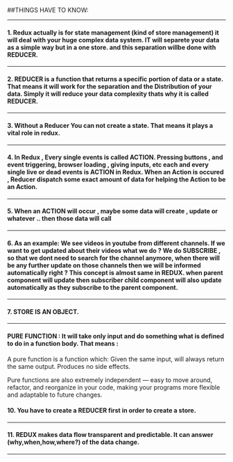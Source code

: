 
##THINGS HAVE TO KNOW: 
___

#### 1. Redux actually is for state management (kind of store management) it will deal with your huge complex data system. IT will separete your data as a simple way but in a one store. and this separation willbe done with REDUCER. 
___
#### 2. REDUCER is a function that returns a specific portion of data or a state. That means it will work for the separation and the Distribution of your data. Simply it will reduce your data complexity thats why it is called REDUCER.
___
#### 3. Without a Reducer You can not create a state. That means it plays a vital role in redux.
___
#### 4. In Redux , Every single events is called ACTION. Pressing buttons , and event triggering, browser loading , giving inputs, etc each and every single live or dead events is ACTION in Redux. When an Action is occured , Reducer dispatch some  exact amount of data for helping the Action to be an Action.
___
#### 5. When an ACTION will occur , maybe some data will create , update or whatever .. then those data will call 
___
#### 6. As an example: We see videos in youtube from different channels. If we want to get updated about their videos what we do ? We do SUBSCRIBE , so that we dont need to search for the channel anymore, when there will be any further update on those channels then we will be informed automatically right ? This concept is almost same in REDUX. when parent component will update then subscriber child component will also update automatically as they subscribe to the parent component.
___
#### 7. STORE IS AN OBJECT.
___
#### PURE FUNCTION : It will take only input and do something what is defined to do in a function body. That means :
A pure function is a function which:
Given the same input, will always return the same output.
Produces no side effects.

Pure functions are also extremely independent — easy to move around, refactor, and reorganize in your code, making your programs more flexible and adaptable to future changes.

#### 10. You have to create a REDUCER first in order to create a store.
___
#### 11. REDUX makes data flow transparent and predictable. It can answer (why,when,how,where?) of the data change.
___



   
